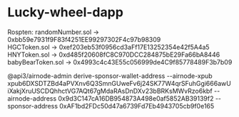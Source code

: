 # Lucky-wheel-dapp 
Rospten:
randomNumber.sol -> 0xbb59e7931f9F83f4251EE99297302F4c97b98309 <br />
HGCToken.sol -> 0xef203eb53f0956cd3aFf17E13252354e42f5A4a5 <br />
HNYToken.sol -> 0xd485f20608fC8C970DCC284875bE29Fa66bA8446 <br />
babyBearToken.sol -> 0x4993c4c43E55c056999de4C9f85778489F3b7b09 <br />




@api3/airnode-admin derive-sponsor-wallet-address --airnode-xpub xpub6DXSDTZBd4aPVXnv6Q3SmnGUweFv6j24SK77W4qrSFuhGgi666awUiXakjXruUSCDQhhctVG7AQt67gMdaRAsDnDXv23bBRKsMWvRzo6kbf --airnode-address 0x9d3C147cA16DB954873A498e0af5852AB39139f2 --sponsor-address 0xAF1bd2FDc50d47a6739Fd7Eb4943705cb9f0e165
